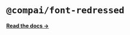 # `@compai/font-redressed`

[**Read the docs &rarr;**](https://components.ai/docs/typefaces/redressed)

